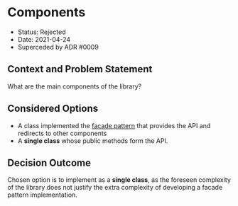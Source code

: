 # Components

* Status: Rejected
* Date: 2021-04-24
* Superceded by ADR #0009

## Context and Problem Statement

What are the main components of the library?

## Considered Options

* A class implemented the [facade pattern](https://en.wikipedia.org/wiki/Facade_pattern) that provides the API and redirects to other components
* A **single class** whose public methods form the API.

## Decision Outcome

Chosen option is to implement as a **single class**, as the foreseen complexity of the library does not justify the extra complexity of developing a facade pattern implementation.  

